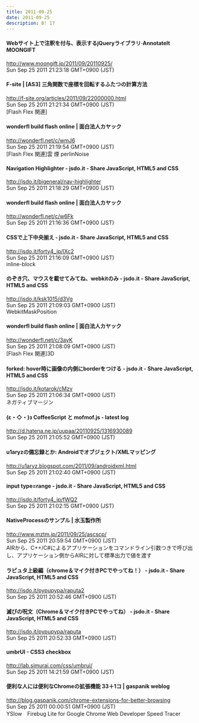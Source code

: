 ```yaml
---
title: 2011-09-25
date: 2011-09-25
description: B! 17
---
```


#### Webサイト上で注釈を付与、表示するjQueryライブラリ·AnnotateIt MOONGIFT
http://www.moongift.jp/2011/09/20110925/<br>
Sun Sep 25 2011 21:23:18 GMT+0900 (JST)<br>


#### F-site | [AS3] 三角関数で座標を回転するふたつの計算方法
http://f-site.org/articles/2011/09/22000000.html<br>
Sun Sep 25 2011 21:21:34 GMT+0900 (JST)<br>
[Flash Flex 関連]


#### wonderfl build flash online | 面白法人カヤック
http://wonderfl.net/c/wmJ6<br>
Sun Sep 25 2011 21:19:54 GMT+0900 (JST)<br>
[Flash Flex 関連]雲 煙 perlinNoise


#### Navigation Highlighter - jsdo.it - Share JavaScript, HTML5 and CSS
http://jsdo.it/bigeneral/nav-highlighter<br>
Sun Sep 25 2011 21:18:29 GMT+0900 (JST)<br>


#### wonderfl build flash online | 面白法人カヤック
http://wonderfl.net/c/w6Fk<br>
Sun Sep 25 2011 21:16:36 GMT+0900 (JST)<br>


#### CSSで上下中央揃え - jsdo.it - Share JavaScript, HTML5 and CSS
http://jsdo.it/forty4_jp/lXc2<br>
Sun Sep 25 2011 21:16:09 GMT+0900 (JST)<br>
inline-block


#### のぞき穴、マウスを載せてみてね、webkitのみ - jsdo.it - Share JavaScript, HTML5 and CSS
http://jsdo.it/ksk1015/d3Vg<br>
Sun Sep 25 2011 21:09:03 GMT+0900 (JST)<br>
WebkitMaskPosition


#### wonderfl build flash online | 面白法人カヤック
http://wonderfl.net/c/3ayK<br>
Sun Sep 25 2011 21:08:09 GMT+0900 (JST)<br>
[Flash Flex 関連]3D


#### forked: hover時に画像の内側にborderをつける - jsdo.it - Share JavaScript, HTML5 and CSS
http://jsdo.it/kotarok/cMzv<br>
Sun Sep 25 2011 21:06:34 GMT+0900 (JST)<br>
ネガティブマージン


####  (ε・◇・)з CoffeeScript と mofmof.js - latest log
http://d.hatena.ne.jp/uupaa/20110925/1316930089<br>
Sun Sep 25 2011 21:05:52 GMT+0900 (JST)<br>


#### u1aryzの備忘録とか: Androidでオブジェクト/XMLマッピング
http://u1aryz.blogspot.com/2011/09/androidxml.html<br>
Sun Sep 25 2011 21:02:40 GMT+0900 (JST)<br>


#### input type=range - jsdo.it - Share JavaScript, HTML5 and CSS
http://jsdo.it/forty4_jp/fWQ2<br>
Sun Sep 25 2011 21:02:15 GMT+0900 (JST)<br>


#### NativeProcessのサンプル | 水玉製作所
http://www.mztm.jp/2011/09/25/ascscp/<br>
Sun Sep 25 2011 20:59:54 GMT+0900 (JST)<br>
AIRから、C++/C#によるアプリケーションをコマンドライン引数つきで呼び出し、アプリケーション側からAIRに対して標準出力で値を渡す


#### ラピュタ上級編（chrome＆マイク付きPCでやってね！） - jsdo.it - Share JavaScript, HTML5 and CSS
http://jsdo.it/pypupypa/raputa2<br>
Sun Sep 25 2011 20:52:46 GMT+0900 (JST)<br>


#### 滅びの呪文（Chrome＆マイク付きPCでやってね） - jsdo.it - Share JavaScript, HTML5 and CSS
http://jsdo.it/pypupypa/raputa<br>
Sun Sep 25 2011 20:52:33 GMT+0900 (JST)<br>


#### umbrUI - CSS3 checkbox
http://lab.simurai.com/css/umbrui/<br>
Sun Sep 25 2011 14:21:59 GMT+0900 (JST)<br>


#### 便利な人には便利なChromeの拡張機能 33＋1コ  |  gaspanik weblog
http://blog.gaspanik.com/chrome-extensions-for-better-browsing<br>
Sun Sep 25 2011 00:00:51 GMT+0900 (JST)<br>
YSlow　Firebug Lite for Google Chrome Web Developer Speed Tracer


